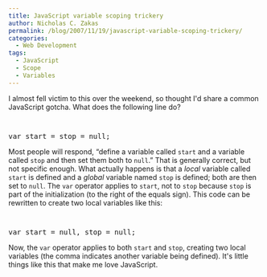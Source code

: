 ```yaml
---
title: JavaScript variable scoping trickery
author: Nicholas C. Zakas
permalink: /blog/2007/11/19/javascript-variable-scoping-trickery/
categories:
  - Web Development
tags:
  - JavaScript
  - Scope
  - Variables
---
```

I almost fell victim to this over the weekend, so thought I'd share a common JavaScript gotcha. What does the following line do?

<code class="block"> </code>

<pre>var start = stop = null;</pre>

Most people will respond, &#8220;define a variable called `start` and a variable called `stop` and then set them both to `null`.&#8221; That is generally correct, but not specific enough. What actually happens is that a *local* variable called `start` is defined and a *global* variable named `stop` is defined; both are then set to `null`. The `var` operator applies to `start`, not to `stop` because `stop` is part of the initialization (to the right of the equals sign). This code can be rewritten to create two local variables like this:

<code class="block"> </code>

<pre>var start = null, stop = null;</pre>

Now, the `var` operator applies to both `start` and `stop`, creating two local variables (the comma indicates another variable being defined). It's little things like this that make me love JavaScript.

